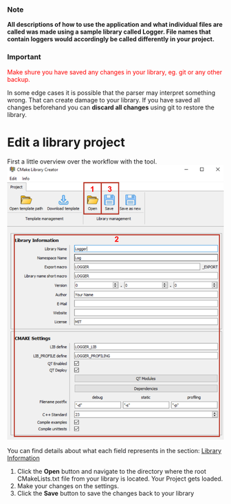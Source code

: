 ### Note
**All descriptions of how to use the application and what individual files are called was made using a sample library called Logger.
File names that contain loggers would accordingly be called differently in your project.**

### Important
<span style="color:red">
Make shure you have saved any changes in your library, eg. git or any other backup.
</span>

In some edge cases it is possible that the parser may interpret something wrong.
That can create damage to your library. If you have saved all changes beforehand you can **discard all changes** using git to restore the library.

# Edit a library project
First a little overview over the workflow with the tool.
![Overview](UI_2.png)
   
You can find details about what each field represents in the section: [Library Information](InputElements.md) 

1. Click the **Open** button and navigate to the directory where the root CMakeLists.txt file from your library is located.
   Your Project gets loaded.
2. Make your changes on the settings.
3. Click the **Save** button to save the changes back to your library